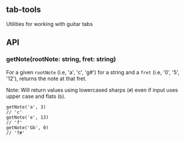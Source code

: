 tab-tools
------------

Utilities for working with guitar tabs

## API

### getNote(rootNote: string, fret: string)

For a given `rootNote` (i.e, 'a', 'c', 'g#') for a string and a `fret` (i.e, '0', '5', '12'), returns the note at that fret.

Note: Will return values using lowercased sharps (`#`) even if input uses upper case and flats (`b`).

```
getNote('a', 3)
// 'c'
getNote('e', 13)
// 'f'
getNote('Gb', 0)
// 'f#'
```

